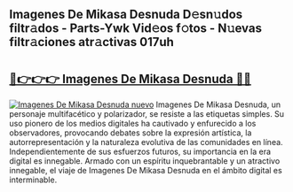 ## Imagenes De Mikasa Desnuda D𝚎sn𝚞dos filtr𝚊dos - Parts-Ywk Vid𝚎os f𝚘tos - N𝚞evas filtr𝚊ciones atr𝚊ctivas 017uh

# <h2><a href="http://mb6hd5.tromn.icu/?c=Imagenes+De+Mikasa+Desnuda">🔗👉👉👉 Imagenes De Mikasa Desnuda 🔗🔗</a></h2>

[![Imagenes De Mikasa Desnuda nuevo](https://i.imgur.com/pEAQMta.gif)](http://mb6hd5.tromn.icu/?c=Imagenes+De+Mikasa+Desnuda)
Imagenes De Mikasa Desnuda, un personaje multifacético y polarizador, se resiste a las etiquetas simples. Su uso pionero de los medios digitales ha cautivado y enfurecido a los observadores, provocando debates sobre la expresión artística, la autorrepresentación y la naturaleza evolutiva de las comunidades en línea. Independientemente de sus esfuerzos futuros, su importancia en la era digital es innegable. Armado con un espíritu inquebrantable y un atractivo innegable, el viaje de Imagenes De Mikasa Desnuda en el ámbito digital es interminable.
